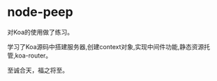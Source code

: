 # node-peep

 对Koa的使用做了练习。  
 
 学习了Koa源码中搭建服务器,创建context对象,实现中间件功能,静态资源托管,koa-router。  

 至诚合天，福之将至。
